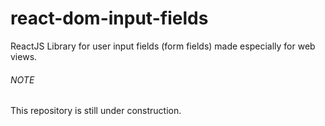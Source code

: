 # react-dom-input-fields

ReactJS Library for user input fields (form fields) made especially for web views.

###### NOTE

This repository is still under construction.